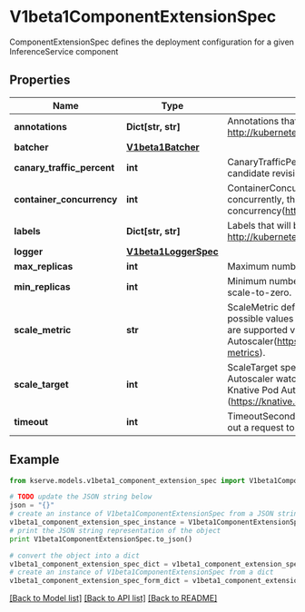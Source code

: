 # V1beta1ComponentExtensionSpec

ComponentExtensionSpec defines the deployment configuration for a given InferenceService component

## Properties

Name | Type | Description | Notes
------------ | ------------- | ------------- | -------------
**annotations** | **Dict[str, str]** | Annotations that will be add to the component pod. More info: http://kubernetes.io/docs/user-guide/annotations | [optional] 
**batcher** | [**V1beta1Batcher**](V1beta1Batcher.md) |  | [optional] 
**canary_traffic_percent** | **int** | CanaryTrafficPercent defines the traffic split percentage between the candidate revision and the last ready revision | [optional] 
**container_concurrency** | **int** | ContainerConcurrency specifies how many requests can be processed concurrently, this sets the hard limit of the container concurrency(https://knative.dev/docs/serving/autoscaling/concurrency). | [optional] 
**labels** | **Dict[str, str]** | Labels that will be add to the component pod. More info: http://kubernetes.io/docs/user-guide/labels | [optional] 
**logger** | [**V1beta1LoggerSpec**](V1beta1LoggerSpec.md) |  | [optional] 
**max_replicas** | **int** | Maximum number of replicas for autoscaling. | [optional] 
**min_replicas** | **int** | Minimum number of replicas, defaults to 1 but can be set to 0 to enable scale-to-zero. | [optional] 
**scale_metric** | **str** | ScaleMetric defines the scaling metric type watched by autoscaler possible values are concurrency, rps, cpu, memory. concurrency, rps are supported via Knative Pod Autoscaler(https://knative.dev/docs/serving/autoscaling/autoscaling-metrics). | [optional] 
**scale_target** | **int** | ScaleTarget specifies the integer target value of the metric type the Autoscaler watches for. concurrency and rps targets are supported by Knative Pod Autoscaler (https://knative.dev/docs/serving/autoscaling/autoscaling-targets/). | [optional] 
**timeout** | **int** | TimeoutSeconds specifies the number of seconds to wait before timing out a request to the component. | [optional] 

## Example

```python
from kserve.models.v1beta1_component_extension_spec import V1beta1ComponentExtensionSpec

# TODO update the JSON string below
json = "{}"
# create an instance of V1beta1ComponentExtensionSpec from a JSON string
v1beta1_component_extension_spec_instance = V1beta1ComponentExtensionSpec.from_json(json)
# print the JSON string representation of the object
print V1beta1ComponentExtensionSpec.to_json()

# convert the object into a dict
v1beta1_component_extension_spec_dict = v1beta1_component_extension_spec_instance.to_dict()
# create an instance of V1beta1ComponentExtensionSpec from a dict
v1beta1_component_extension_spec_form_dict = v1beta1_component_extension_spec.from_dict(v1beta1_component_extension_spec_dict)
```
[[Back to Model list]](../README.md#documentation-for-models) [[Back to API list]](../README.md#documentation-for-api-endpoints) [[Back to README]](../README.md)


